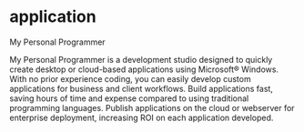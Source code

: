 # application
My Personal Programmer
 
My Personal Programmer is a development studio designed to quickly create desktop or cloud-based applications using Microsoft® Windows. With no prior experience coding, you can easily develop custom applications for business and client workflows. Build applications fast, saving hours of time and expense compared to using traditional programming languages. Publish applications on the cloud or webserver for enterprise deployment, increasing ROI on each application developed.







